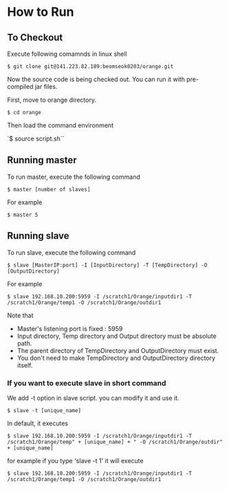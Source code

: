# How to Run

## To Checkout

Execute following comamnds in linux shell

`$ git clone git@141.223.82.189:beomseok0203/orange.git`

Now the source code is being checked out. You can run it with pre-compiled jar files.

First, move to orange directory.

`$ cd orange`

Then load the command environment 

`$ source script.sh``

## Running master

To run master, execute the following command 

`$ master [number of slaves]`

For example 

`$ master 5`

## Running slave
To run slave, execute the following command


`$ slave [MasterIP:port] -I [InputDirectory] -T [TempDirectory] -O [OutputDirectory]`

For example 

`$ slave 192.168.10.200:5959 -I /scratch1/Orange/inputdir1 -T /scratch1/Orange/temp1 -O /scratch1/Orange/outdir1`

Note that
 * Master's listening port is fixed : 5959
 * Input directory, Temp directory and Output directory must be absolute path.
 * The parent directory of TempDirectory and OutputDirectory must exist.
 * You don't need to make TempDirectory and OutputDirectory directory itself.

### If you want to execute slave in short command

We add -t option in slave script. you can modify it and use it.

`$ slave -t [unique_name]`

In default, it executes
 
`$ slave 192.168.10.200:5959 -I /scratch1/Orange/inputdir1 -T /scratch1/Orange/temp" + [unique_name] + " -O /scratch1/Orange/outdir" + [unique_name]`

for example if you type 'slave -t 1' it will execute

`$ slave 192.168.10.200:5959 -I /scratch1/Orange/inputdir1 -T /scratch1/Orange/temp1 -O /scratch1/Orange/outdir1`



